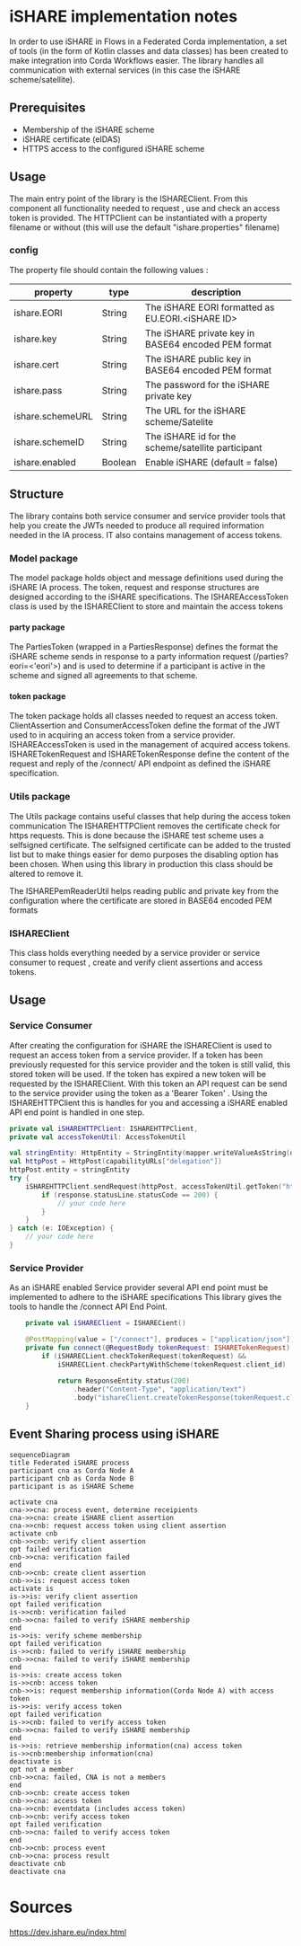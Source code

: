 # iSHARE implementation notes

In order to use iSHARE in Flows in a Federated Corda implementation, a set of tools (in the form of Kotlin classes and data classes) has been created to make integration into Corda Workflows easier.
The library handles all communication with external services (in this case the iSHARE scheme/satellite). 

## Prerequisites

 - Membership of the iSHARE scheme
 - iSHARE certificate (eIDAS)
 - HTTPS access to the configured iSHARE scheme

## Usage

The main entry point of the library is the ISHAREClient. From this component all functionality needed to request , use and check an access token is provided.
The HTTPClient can be instantiated with a property filename or without (this will use the default "ishare.properties" filename)

### config 
The property file should contain the following values : 

| property         | type     | description                                        |
|------------------|----------|----------------------------------------------------|
| ishare.EORI      | String   | The iSHARE EORI formatted as EU.EORI.\<iSHARE ID\> |
| ishare.key       | String   | The iSHARE private key in BASE64 encoded PEM format|
| ishare.cert      | String   | The iSHARE public key in BASE64 encoded PEM format |
| ishare.pass      | String   | The password for the iSHARE private key            |
| ishare.schemeURL | String   | The URL for the iSHARE scheme/Satelite             |
| ishare.schemeID  | String   | The iSHARE id for the scheme/satellite participant | 
| ishare.enabled   | Boolean  | Enable iSHARE (default = false)                     | 



## Structure

The library contains both service consumer and service provider tools that help you create the JWTs needed to produce all required information needed in the IA process.
IT also contains management of access tokens.

### Model package
The model package holds object and message definitions used during the iSHARE IA process.
The token, request and response structures are designed according to the iSHARE specifications.
The ISHAREAccessToken class is used by the ISHAREClient to store and maintain the access tokens


#### party package
The PartiesToken (wrapped in a PartiesResponse) defines the format the iSHARE scheme sends in response to a party information request (/parties?eori=<'eori'>)
and is used to determine if a participant is active in the scheme and signed all agreements to that scheme.

#### token package
The token package holds all classes needed to request an access token.
ClientAssertion and ConsumerAccessToken define the format of the JWT used to in acquiring an access token from a service provider.
ISHAREAccessToken is used in the management of acquired access tokens.
ISHARETokenRequest and ISHARETokenResponse define the content of the request and reply of the /connect/ API endpoint as defined the iSHARE specification.

### Utils package
The Utils package contains useful classes that help during the access token communication
The ISHAREHTTPClient removes the certificate check for https requests. This is done because the iSHARE test scheme uses a selfsigned certificate.
The selfsigned certificate can be added to the trusted list but to make things easier for demo purposes the disabling option has been chosen.
When using this library in production this class should be altered to remove it.

The ISHAREPemReaderUtil helps reading public and private key from the configuration where the certificate are stored in BASE64 encoded PEM formats

### ISHAREClient
This class holds everything needed by a service provider or service consumer to request , create and verify client assertions and access tokens.


## Usage

### Service Consumer
After creating the configuration for iSHARE the ISHAREClient is used to request an access token from a  service provider.
If a token has been previously requested for this service provider and the token is still valid, this stored token will be used. If the token has expired a new token will be requested by the ISHAREClient.
With this token an API request can be send to the service provider using the token as a 'Bearer Token' .
Using the ISHAREHTTPClient this is handles for you and accessing a iSHARE enabled API end point is handled in one step.

```kotlin
private val iSHAREHTTPClient: ISHAREHTTPClient,
private val accessTokenUtil: AccessTokenUtil

val stringEntity: HttpEntity = StringEntity(mapper.writeValueAsString(delegationMask), ContentType.APPLICATION_JSON)
val httpPost = HttpPost(capabilityURLs["delegation"])
httpPost.entity = stringEntity
try {
    iSHAREHTTPClient.sendRequest(httpPost, accessTokenUtil.getToken("http://exaplme.com/dosomething","EORI.EU.NL0000001")).use { response ->
        if (response.statusLine.statusCode == 200) {
            // your code here
        }
    }
} catch (e: IOException) {
    // your code here
}
```


### Service Provider
As an iSHARE enabled Service provider several API end point must be implemented to adhere to the iSHARE specifications
This library gives the tools to handle the /connect API End Point.

```kotlin
    private val iSHAREClient = ISHARECient()

    @PostMapping(value = ["/connect"], produces = ["application/json"])
    private fun connect(@RequestBody tokenRequest: ISHARETokenRequest): ResponseEntity<String> {
        if (iSHARECLient.checkTokenRequest(tokenRequest) &&
            iSHARECLient.checkPartyWithScheme(tokenRequest.client_id)
          
            return ResponseEntity.status(200)
                .header("Content-Type", "application/text")
                .body("ishareClient.createTokenResponse(tokenRequest.client_id)")
    }
```

## Event Sharing process using iSHARE 

``` mermaid
sequenceDiagram
title Federated iSHARE process
participant cna as Corda Node A
participant cnb as Corda Node B 
participant is as iSHARE Scheme

activate cna
cna->>cna: process event, determine receipients
cna->>cna: create iSHARE client assertion
cna->>cnb: request access token using client assertion
activate cnb
cnb->>cnb: verify client assertion
opt failed verification
cnb->>cna: verification failed
end
cnb->>cnb: create client assertion
cnb->>is: request access token
activate is
is->>is: verify client assertion
opt failed verification
is->>cnb: verification failed
cnb->>cna: failed to verify iSHARE membership
end
is->>is: verify scheme membership
opt failed verification
is->>cnb: failed to verify iSHARE membership
cnb->>cna: failed to verify iSHARE membership
end
is->>is: create access token
is->>cnb: access token
cnb->>is: request membership information(Corda Node A) with access token
is->>is: verify access token
opt failed verification
is->>cnb: failed to verify access token
cnb->>cna: failed to verify iSHARE membership
end
is->>is: retrieve membership information(cna) access token
is->>cnb:membership information(cna)
deactivate is
opt not a member
cnb->>cna: failed, CNA is not a members
end
cnb->>cnb: create access token
cnb->>cna: access token
cna->>cnb: eventdata (includes access token)
cnb->>cnb: verify access token
opt failed verification
cnb->>cna: failed to verify access token
end
cnb->>cnb: process event
cnb->>cna: process result
deactivate cnb
deactivate cna

```


# Sources

https://dev.ishare.eu/index.html
